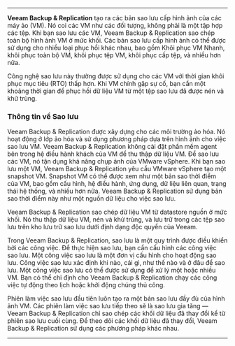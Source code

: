 
---

**Veeam Backup & Replication** tạo ra các bản sao lưu cấp hình ảnh của các máy ảo (VM). Nó coi các VM như các đối tượng, không phải là một tập hợp các tệp. Khi bạn sao lưu các VM, Veeam Backup & Replication sao chép toàn bộ hình ảnh VM ở mức khối. Các bản sao lưu cấp hình ảnh có thể được sử dụng cho nhiều loại phục hồi khác nhau, bao gồm Khôi phục VM Nhanh, khôi phục toàn bộ VM, khôi phục tệp VM, khôi phục cấp tệp, và nhiều hơn nữa.

Công nghệ sao lưu này thường được sử dụng cho các VM với thời gian khôi phục mục tiêu (RTO) thấp hơn. Khi VM chính gặp sự cố, bạn cần một khoảng thời gian để phục hồi dữ liệu VM từ một tệp sao lưu đã được nén và khử trùng.

### Thông tin về Sao lưu

Veeam Backup & Replication được xây dựng cho các môi trường ảo hóa. Nó hoạt động ở lớp ảo hóa và sử dụng phương pháp dựa trên hình ảnh cho việc sao lưu VM. Veeam Backup & Replication không cài đặt phần mềm agent bên trong hệ điều hành khách của VM để thu thập dữ liệu VM. Để sao lưu các VM, nó tận dụng khả năng chụp ảnh của VMware vSphere. Khi bạn sao lưu một VM, Veeam Backup & Replication yêu cầu VMware vSphere tạo một snapshot VM. Snapshot VM có thể được xem như một bản sao thời điểm của VM, bao gồm cấu hình, hệ điều hành, ứng dụng, dữ liệu liên quan, trạng thái hệ thống, và nhiều hơn nữa. Veeam Backup & Replication sử dụng bản sao thời điểm này như một nguồn dữ liệu cho việc sao lưu.

Veeam Backup & Replication sao chép dữ liệu VM từ datastore nguồn ở mức khối. Nó thu thập dữ liệu VM, nén và khử trùng, và lưu trữ trong các tệp sao lưu trên kho lưu trữ sao lưu dưới định dạng độc quyền của Veeam.

Trong Veeam Backup & Replication, sao lưu là một quy trình được điều khiển bởi các công việc. Để thực hiện sao lưu, bạn cần cấu hình các công việc sao lưu. Một công việc sao lưu là một đơn vị cấu hình cho hoạt động sao lưu. Công việc sao lưu xác định khi nào, cái gì, như thế nào và ở đâu để sao lưu. Một công việc sao lưu có thể được sử dụng để xử lý một hoặc nhiều VM. Bạn có thể chỉ định cho Veeam Backup & Replication chạy các công việc tự động theo lịch hoặc khởi động chúng thủ công.

Phiên làm việc sao lưu đầu tiên luôn tạo ra một bản sao lưu đầy đủ của hình ảnh VM. Các phiên làm việc sao lưu tiếp theo sẽ là sao lưu gia tăng — Veeam Backup & Replication chỉ sao chép các khối dữ liệu đã thay đổi kể từ phiên sao lưu cuối cùng. Để theo dõi các khối dữ liệu đã thay đổi, Veeam Backup & Replication sử dụng các phương pháp khác nhau. 

---

